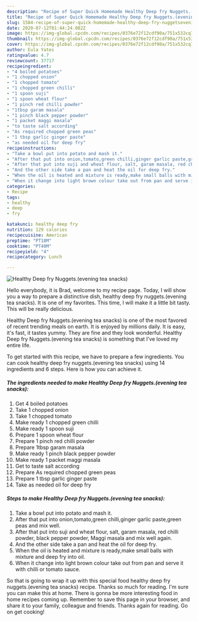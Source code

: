```yaml
---
description: "Recipe of Super Quick Homemade Healthy Deep fry Nuggets.(evening tea snacks)"
title: "Recipe of Super Quick Homemade Healthy Deep fry Nuggets.(evening tea snacks)"
slug: 1584-recipe-of-super-quick-homemade-healthy-deep-fry-nuggetsevening-tea-snacks
date: 2020-07-12T01:44:24.082Z
image: https://img-global.cpcdn.com/recipes/0376e72f12cdf90a/751x532cq70/healthy-deep-fry-nuggetsevening-tea-snacks-recipe-main-photo.jpg
thumbnail: https://img-global.cpcdn.com/recipes/0376e72f12cdf90a/751x532cq70/healthy-deep-fry-nuggetsevening-tea-snacks-recipe-main-photo.jpg
cover: https://img-global.cpcdn.com/recipes/0376e72f12cdf90a/751x532cq70/healthy-deep-fry-nuggetsevening-tea-snacks-recipe-main-photo.jpg
author: Eula Yates
ratingvalue: 4.7
reviewcount: 37717
recipeingredient:
- "4 boiled potatoes"
- "1 chopped onion"
- "1 chopped tomato"
- "1 chopped green chilli"
- "1 spoon suji"
- "1 spoon wheat flour"
- "1 pinch red chilli powder"
- "1tbsp garam masala"
- "1 pinch black pepper powder"
- "1 packet maggi masala"
- "to taste salt according"
- "As required chopped green peas"
- "1 tbsp garlic ginger paste"
- "as needed oil for deep fry"
recipeinstructions:
- "Take a bowl put into potato and mash it."
- "After that put into onion,tomato,green chilli,ginger garlic paste,green peas and mix well."
- "After that put into suji and wheat flour, salt, garam masala, red chilli powder, black pepper powder, Maggi masala and mix well again."
- "And the other side take a pan and heat the oil for deep fry."
- "When the oil is heated and mixture is ready,make small balls with mixture and deep fry into oil."
- "When it change into light brown colour take out from pan and serve it with chilli or tomato sauce."
categories:
- Recipe
tags:
- healthy
- deep
- fry

katakunci: healthy deep fry 
nutrition: 129 calories
recipecuisine: American
preptime: "PT18M"
cooktime: "PT40M"
recipeyield: "4"
recipecategory: Lunch

---
```



![Healthy Deep fry Nuggets.(evening tea snacks)](https://img-global.cpcdn.com/recipes/0376e72f12cdf90a/751x532cq70/healthy-deep-fry-nuggetsevening-tea-snacks-recipe-main-photo.jpg)

Hello everybody, it is Brad, welcome to my recipe page. Today, I will show you a way to prepare a distinctive dish, healthy deep fry nuggets.(evening tea snacks). It is one of my favorites. This time, I will make it a little bit tasty. This will be really delicious.

Healthy Deep fry Nuggets.(evening tea snacks) is one of the most favored of recent trending meals on earth. It is enjoyed by millions daily. It is easy, it's fast, it tastes yummy. They are fine and they look wonderful. Healthy Deep fry Nuggets.(evening tea snacks) is something that I've loved my entire life.




To get started with this recipe, we have to prepare a few ingredients. You can cook healthy deep fry nuggets.(evening tea snacks) using 14 ingredients and 6 steps. Here is how you can achieve it.

<!--inarticleads1-->

##### The ingredients needed to make Healthy Deep fry Nuggets.(evening tea snacks):

1. Get 4 boiled potatoes
1. Take 1 chopped onion
1. Take 1 chopped tomato
1. Make ready 1 chopped green chilli
1. Make ready 1 spoon suji
1. Prepare 1 spoon wheat flour
1. Prepare 1 pinch red chilli powder
1. Prepare 1tbsp garam masala
1. Make ready 1 pinch black pepper powder
1. Make ready 1 packet maggi masala
1. Get to taste salt according
1. Prepare As required chopped green peas
1. Prepare 1 tbsp garlic ginger paste
1. Take as needed oil for deep fry




<!--inarticleads2-->

##### Steps to make Healthy Deep fry Nuggets.(evening tea snacks):

1. Take a bowl put into potato and mash it.
1. After that put into onion,tomato,green chilli,ginger garlic paste,green peas and mix well.
1. After that put into suji and wheat flour, salt, garam masala, red chilli powder, black pepper powder, Maggi masala and mix well again.
1. And the other side take a pan and heat the oil for deep fry.
1. When the oil is heated and mixture is ready,make small balls with mixture and deep fry into oil.
1. When it change into light brown colour take out from pan and serve it with chilli or tomato sauce.




So that is going to wrap it up with this special food healthy deep fry nuggets.(evening tea snacks) recipe. Thanks so much for reading. I'm sure you can make this at home. There is gonna be more interesting food in home recipes coming up. Remember to save this page in your browser, and share it to your family, colleague and friends. Thanks again for reading. Go on get cooking!
